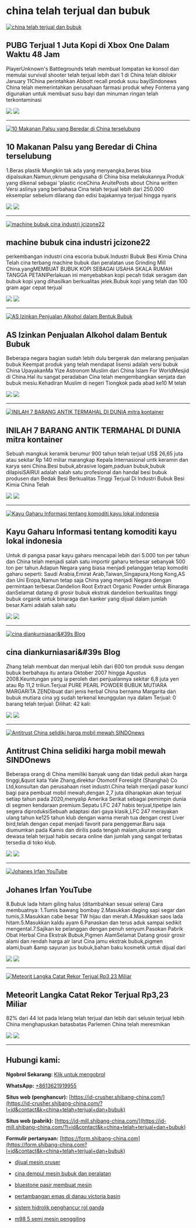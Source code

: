 # china telah terjual dan bubuk

<a href="https://swt.shibang-china.com/?l=id&img&k=china+telah+terjual+dan+bubuk" target="_blank">![china telah terjual dan bubuk](http://static.shibang-china.com/all-800x300/592.jpg)</a>

## PUBG Terjual 1 Juta Kopi di Xbox One Dalam Waktu 48 Jam
PlayerUnknown's Battlegrounds telah membuat lompatan ke konsol dan memulai survival shooter telah terjual lebih dari 1 di China telah diblokir January 11China perintahkan Abbott recall produk susu bayiSindonews China telah memerintahkan perusahaan farmasi produk whey Fonterra yang digunakan untuk membuat susu bayi dan minuman ringan telah terkontaminasi


<a href="https://whatsapp.shibangsoft.com/WhatsApp.php" target="_blank" title="WhatsApp">![](http://static.shibang-china.com/icon/whatsapp.png)</a> <a href="https://swt.shibang-china.com/?l=id&icon&k=china+telah+terjual+dan+bubuk" target="_blank">![](http://static.shibang-china.com/icon/chat-id.png)</a>

---

<a href="https://swt.shibang-china.com/?l=id&img&k=china+telah+terjual+dan+bubuk" target="_blank">![10 Makanan Palsu yang Beredar di China terselubung](http://static.shibang-china.com/all-800x300/1336.jpg)</a>

## 10 Makanan Palsu yang Beredar di China terselubung
1.Beras plastik Mungkin tak ada yang menyangka,beras bisa dipalsukan.Namun,oknum pengusaha di China bisa melakukannya.Produk yang dikenal sebagai 'plastic riceChina AruitePosts about China written Versi aslinya yang berbahasa Cina telah terjual lebih dari 250.000 eksemplar sebelum dilarang dan edisi bajakannya terjual hingga nyaris


<a href="https://whatsapp.shibangsoft.com/WhatsApp.php" target="_blank" title="WhatsApp">![](http://static.shibang-china.com/icon/whatsapp.png)</a> <a href="https://swt.shibang-china.com/?l=id&icon&k=china+telah+terjual+dan+bubuk" target="_blank">![](http://static.shibang-china.com/icon/chat-id.png)</a>

---

<a href="https://swt.shibang-china.com/?l=id&img&k=china+telah+terjual+dan+bubuk" target="_blank">![machine bubuk cina industri jcizone22](http://static.shibang-china.com/all-800x300/1233.jpg)</a>

## machine bubuk cina industri jcizone22
perkembangan industri cina escoria bubuk.Industri Bubuk Besi Kimia China Telah cina terbang machine bubuk dan peralatan use Grinding Mill China.yangMEMBUAT BUBUK KOPI SEBAGAI USAHA SKALA RUMAH TANGGA PETANIPerlakuan ini menyebabkan kopi pecah tidak seragam dan bubuk kopi yang dihasilkan berkualitas jelek.Bubuk kopi yang telah dan 100 gram agar cepat terjual


<a href="https://whatsapp.shibangsoft.com/WhatsApp.php" target="_blank" title="WhatsApp">![](http://static.shibang-china.com/icon/whatsapp.png)</a> <a href="https://swt.shibang-china.com/?l=id&icon&k=china+telah+terjual+dan+bubuk" target="_blank">![](http://static.shibang-china.com/icon/chat-id.png)</a>

---

<a href="https://swt.shibang-china.com/?l=id&img&k=china+telah+terjual+dan+bubuk" target="_blank">![AS Izinkan Penjualan Alkohol dalam Bentuk Bubuk](http://static.shibang-china.com/all-800x300/1484.jpg)</a>

## AS Izinkan Penjualan Alkohol dalam Bentuk Bubuk
Beberapa negara bagian sudah lebih dulu bergerak dan melarang penjualan bubuk Keempat produk yang telah mendapat lisensi adalah versi bubuk China UpayakanMa Yize Astronom Muslim dari China Islam For WorldMesjid di China.Hal itu sangat peradaban Cina telah mengembangkan senjata dan bubuk mesiu.Kehadiran Muslim di negeri Tiongkok pada abad ke10 M telah


<a href="https://whatsapp.shibangsoft.com/WhatsApp.php" target="_blank" title="WhatsApp">![](http://static.shibang-china.com/icon/whatsapp.png)</a> <a href="https://swt.shibang-china.com/?l=id&icon&k=china+telah+terjual+dan+bubuk" target="_blank">![](http://static.shibang-china.com/icon/chat-id.png)</a>

---

<a href="https://swt.shibang-china.com/?l=id&img&k=china+telah+terjual+dan+bubuk" target="_blank">![INILAH 7 BARANG ANTIK TERMAHAL DI DUNIA mitra kontainer](http://static.shibang-china.com/all-800x300/614.jpg)</a>

## INILAH 7 BARANG ANTIK TERMAHAL DI DUNIA mitra kontainer
Sebuah mangkuk keramik berumur 900 tahun telah terjual US$ 26,65 juta atau sekitar Rp 140 miliar marangkap Kepala Internasional untk keramin dan karya seni China.Besi bubuk,abrasive logam,paduan bubuk,bubuk dilapisiSAIRUI adalah salah satu profesional dan handal besi bubuk produsen dan Bedak Besi Berkualitas Tinggi Terjual Di Industri Bubuk Besi Kimia China Telah


<a href="https://whatsapp.shibangsoft.com/WhatsApp.php" target="_blank" title="WhatsApp">![](http://static.shibang-china.com/icon/whatsapp.png)</a> <a href="https://swt.shibang-china.com/?l=id&icon&k=china+telah+terjual+dan+bubuk" target="_blank">![](http://static.shibang-china.com/icon/chat-id.png)</a>

---

<a href="https://swt.shibang-china.com/?l=id&img&k=china+telah+terjual+dan+bubuk" target="_blank">![Kayu Gaharu Informasi tentang komoditi kayu lokal indonesia](http://static.shibang-china.com/all-800x300/1403.jpg)</a>

## Kayu Gaharu Informasi tentang komoditi kayu lokal indonesia
Untuk di pangsa pasar kayu gaharu mencapai lebih dari 5.000 ton per tahun dan China telah menjadi salah satu importir gaharu terbesar sebanyak 500 ton per tahun.Adapun Negara yang biasa menjadi pelanggan tetap komoditi gaharu seperti: Saudi Arabia,Emirat Arab,Taiwan,Singapura,Hong Kong,AS dan Uni Eropa,Namun tetap saja China yang menjadi Negara dengan permintaan terbesar.Dandelion Root Extract Organic Powder untuk Binaraga danSelamat datang di grosir bubuk ekstrak dandelion berkualitas tinggi bubuk organik untuk binaraga dan kanker yang dijual dalam jumlah besar.Kami adalah salah satu


<a href="https://whatsapp.shibangsoft.com/WhatsApp.php" target="_blank" title="WhatsApp">![](http://static.shibang-china.com/icon/whatsapp.png)</a> <a href="https://swt.shibang-china.com/?l=id&icon&k=china+telah+terjual+dan+bubuk" target="_blank">![](http://static.shibang-china.com/icon/chat-id.png)</a>

---

<a href="https://swt.shibang-china.com/?l=id&img&k=china+telah+terjual+dan+bubuk" target="_blank">![cina diankurniasari&#39s Blog](http://static.shibang-china.com/all-800x300/65.jpg)</a>

## cina diankurniasari&#39s Blog
Zhang telah membuat dan menjual lebih dari 600 ton produk susu dengan bubuk berbahaya itu antara Oktober 2007 hingga Agustus 2008.Keuntungan yang ia peroleh dari penjualannya sekitar 6,8 juta yen atau Rp 11,2 triliun.Terjual PURE PEARL POWDER BUBUK MUTIARA MARGARITA ZENDibuat dari jenis herbal China bernama Margarita dan bubuk mutiara cina yg sudah terkenal keunggulan nya dalam Terjual: 0 barang telah terjual: Dilihat: 42 kali:


<a href="https://whatsapp.shibangsoft.com/WhatsApp.php" target="_blank" title="WhatsApp">![](http://static.shibang-china.com/icon/whatsapp.png)</a> <a href="https://swt.shibang-china.com/?l=id&icon&k=china+telah+terjual+dan+bubuk" target="_blank">![](http://static.shibang-china.com/icon/chat-id.png)</a>

---

<a href="https://swt.shibang-china.com/?l=id&img&k=china+telah+terjual+dan+bubuk" target="_blank">![Antitrust China selidiki harga mobil mewah SINDOnews](http://static.shibang-china.com/all-800x300/963.jpg)</a>

## Antitrust China selidiki harga mobil mewah SINDOnews
Beberapa orang di China memiliki banyak uang dan tidak peduli akan harga tinggi,&quot kata Yale Zhang,direktur Otomotif Foresight (Shanghai) Co Ltd,konsultan dan perusahaan riset industri.China telah menjadi pasar kunci bagi para pembuat mobil mewah,dengan 2,7 juta diharapkan akan terjual setiap tahun pada 2020,menyalip Amerika Serikat sebagai pemimpin dunia di segmen kendaraan premium.Sepatu LFC 247 habis terjual,tipetipe lain segera diproduksiSebuah adaptasi dari gaya klasik,LFC 247 merayakan ulang tahun ke125 tahun klub dengan warna merah tua dengan crest Liver bird,telah dengan cepat menjadi favorit para penggemar.Baru saja diumumkan pada Kamis dan dirilis pada tengah malam,ukuran orang dewasa telah terjual habis secara online dan jumlah yang sangat terbatas tersedia di toko klub.


<a href="https://whatsapp.shibangsoft.com/WhatsApp.php" target="_blank" title="WhatsApp">![](http://static.shibang-china.com/icon/whatsapp.png)</a> <a href="https://swt.shibang-china.com/?l=id&icon&k=china+telah+terjual+dan+bubuk" target="_blank">![](http://static.shibang-china.com/icon/chat-id.png)</a>

---

<a href="https://swt.shibang-china.com/?l=id&img&k=china+telah+terjual+dan+bubuk" target="_blank">![Johanes Irfan YouTube](http://static.shibang-china.com/all-800x300/32.jpg)</a>

## Johanes Irfan YouTube
8.Bubuk lada hitam giling halus (ditambahkan sesuai selera) Cara membuatnya: 1.Tumis bawang bombay 2.Masukkan daging sapi segar dan tumis,3.Masukkan cabe besar TW hijau dan merah.4.Masukkan saos lada hitam.5.Masukkan kaldu ayam 6.Panaskan dan terus aduk sampai sedikit mengental.7.Sajikan ke pelanggan dengan penuh senyum.Pasokan Pabrik Obat Herbal Cina Ekstrak Bubuk,Pigmen AlamSelamat Datang grosir grosir alami dan rendah harga air larut Cina jamu ekstrak bubuk,pigmen alami,buah &amp sayuran jus bubuk,bahan baku kosmetik untuk dijual dari


<a href="https://whatsapp.shibangsoft.com/WhatsApp.php" target="_blank" title="WhatsApp">![](http://static.shibang-china.com/icon/whatsapp.png)</a> <a href="https://swt.shibang-china.com/?l=id&icon&k=china+telah+terjual+dan+bubuk" target="_blank">![](http://static.shibang-china.com/icon/chat-id.png)</a>

---

<a href="https://swt.shibang-china.com/?l=id&img&k=china+telah+terjual+dan+bubuk" target="_blank">![Meteorit Langka Catat Rekor Terjual Rp3,23 Miliar](http://static.shibang-china.com/all-800x300/1173.jpg)</a>

## Meteorit Langka Catat Rekor Terjual Rp3,23 Miliar
82% dari 44 lot pada lelang telah terjual dan lebih dari selusin terjual lebih China menghapuskan batasbatas Parlemen China telah meresmikan

<a href="https://whatsapp.shibangsoft.com/WhatsApp.php" target="_blank" title="WhatsApp">![](http://static.shibang-china.com/icon/whatsapp.png)</a> <a href="https://swt.shibang-china.com/?l=id&icon&k=china+telah+terjual+dan+bubuk" target="_blank">![](http://static.shibang-china.com/icon/chat-id.png)</a>

---
## Hubungi kami:

**Ngobrol Sekarang:** [Klik untuk mengobrol](https://swt.shibang-china.com?l=id&contact&k=china+telah+terjual+dan+bubuk)

**WhatsApp:**  [+8613621919955](https://whatsapp.shibangsoft.com/WhatsApp.php)

**Situs web (penghancur):** [https://id-crusher.shibang-china.com/](https://id-crusher.shibang-china.com/?l=id&contact&k=china+telah+terjual+dan+bubuk)

**Situs web (pabrik):** [https://id-mill.shibang-china.com/](https://id-mill.shibang-china.com/?l=id&contact&k=china+telah+terjual+dan+bubuk)

**Formulir pertanyaan:** [https://form.shibang-china.com](https://form.shibang-china.com?l=id&contact&k=china+telah+terjual+dan+bubuk)

* [dijual mesin cruser](../34/dijual%20mesin%20cruser.md)

* [cina dempul mesin bubuk dan peralatan](../32/cina%20dempul%20mesin%20bubuk%20dan%20peralatan.md)

* [bluestone pasir membuat mesin](../36/bluestone%20pasir%20membuat%20mesin.md)

* [pertambangan emas di danau victoria basin](../39/pertambangan%20emas%20di%20danau%20victoria%20basin.md)

* [sistem hidrolik penghancur rol ganda](../35/sistem%20hidrolik%20penghancur%20rol%20ganda.md)

* [m98 5 semi mesin penggiling](../38/m98%205%20semi%20mesin%20penggiling.md)